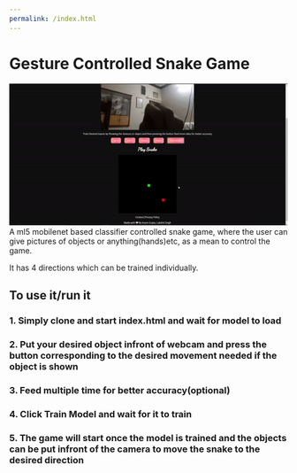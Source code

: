 ```yaml
---
permalink: /index.html
---
```

# Gesture Controlled Snake Game
![example](/forReadme/snakeexample.gif)
A ml5 mobilenet based classifier controlled snake game, where the user can give pictures of objects or anything(hands)etc, as a mean to control the game.

It has 4 directions which can be trained individually. 

## To use it/run it 
### 1. Simply clone and start index.html and wait for model to load
### 2. Put your desired object infront of webcam and press the button corresponding to the desired movement needed if the object is shown
### 3. Feed multiple time for better accuracy(optional)
### 4. Click Train Model and wait for it to train
### 5. The game will start once the model is trained and the objects can be put infront of the camera to move the snake to the desired direction

